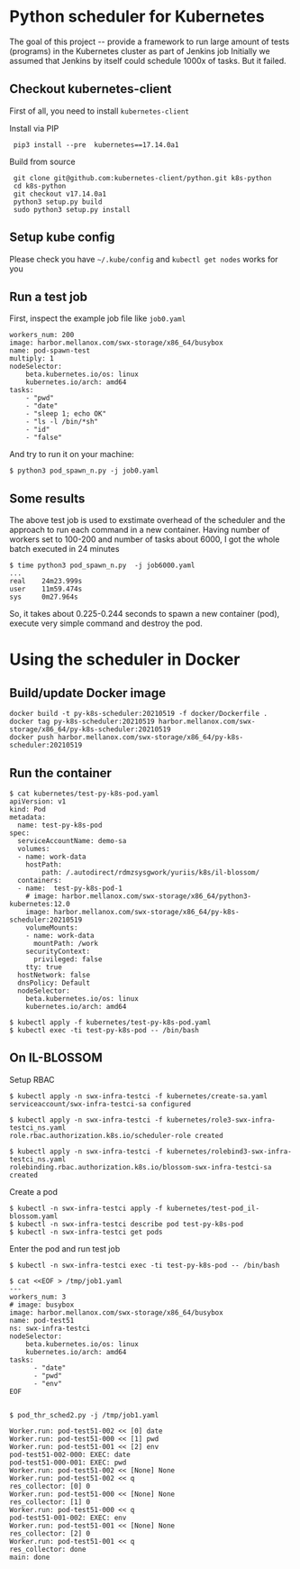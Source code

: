 # Python scheduler for Kubernetes

The goal of this project -- provide a framework to run large amount of tests (programs) 
in the Kubernetes cluster as part of Jenkins job
Initially we assumed that Jenkins by itself could schedule 1000x of tasks. But it failed.


## Checkout kubernetes-client

First of all, you need to install `kubernetes-client`

Install via PIP

     pip3 install --pre  kubernetes==17.14.0a1
 
Build from source

     git clone git@github.com:kubernetes-client/python.git k8s-python
     cd k8s-python
     git checkout v17.14.0a1
     python3 setup.py build
     sudo python3 setup.py install

## Setup kube config

Please check you have `~/.kube/config` and `kubectl get nodes` works for you

## Run a test job

First, inspect the example job  file like `job0.yaml`

    workers_num: 200
    image: harbor.mellanox.com/swx-storage/x86_64/busybox
    name: pod-spawn-test
    multiply: 1
    nodeSelector:
        beta.kubernetes.io/os: linux
        kubernetes.io/arch: amd64
    tasks:
        - "pwd"
        - "date"
        - "sleep 1; echo OK"
        - "ls -l /bin/*sh"
        - "id"
        - "false"


And try to run it on your machine:

    $ python3 pod_spawn_n.py -j job0.yaml


## Some results

The above test job is used to exstimate overhead of the scheduler and the approach to run each command in a new container.
Having  number of workers set to 100-200 and number of tasks about 6000, I got the whole batch executed in 24 minutes


    $ time python3 pod_spawn_n.py  -j job6000.yaml
    ...
    real    24m23.999s
    user    11m59.474s
    sys     0m27.964s

So, it takes about 0.225-0.244 seconds to spawn a new container (pod), execute very simple command and destroy the pod.


# Using the scheduler in Docker 
## Build/update Docker image

    docker build -t py-k8s-scheduler:20210519 -f docker/Dockerfile .
    docker tag py-k8s-scheduler:20210519 harbor.mellanox.com/swx-storage/x86_64/py-k8s-scheduler:20210519
    docker push harbor.mellanox.com/swx-storage/x86_64/py-k8s-scheduler:20210519

## Run the container

	$ cat kubernetes/test-py-k8s-pod.yaml
	apiVersion: v1
	kind: Pod
	metadata:
	  name: test-py-k8s-pod
	spec:
	  serviceAccountName: demo-sa
	  volumes:
	  - name: work-data
		hostPath:
			path: /.autodirect/rdmzsysgwork/yuriis/k8s/il-blossom/
	  containers:
	  - name:  test-py-k8s-pod-1
		# image: harbor.mellanox.com/swx-storage/x86_64/python3-kubernetes:12.0
		image: harbor.mellanox.com/swx-storage/x86_64/py-k8s-scheduler:20210519
		volumeMounts:
		- name: work-data
		  mountPath: /work
		securityContext:
		  privileged: false
		tty: true
	  hostNetwork: false
	  dnsPolicy: Default
	  nodeSelector:
		beta.kubernetes.io/os: linux
		kubernetes.io/arch: amd64

    $ kubectl apply -f kubernetes/test-py-k8s-pod.yaml
    $ kubectl exec -ti test-py-k8s-pod -- /bin/bash

## On IL-BLOSSOM

Setup RBAC

    $ kubectl apply -n swx-infra-testci -f kubernetes/create-sa.yaml
    serviceaccount/swx-infra-testci-sa configured

    $ kubectl apply -n swx-infra-testci -f kubernetes/role3-swx-infra-testci_ns.yaml
    role.rbac.authorization.k8s.io/scheduler-role created

    $ kubectl apply -n swx-infra-testci -f kubernetes/rolebind3-swx-infra-testci_ns.yaml
    rolebinding.rbac.authorization.k8s.io/blossom-swx-infra-testci-sa created

Create a pod

    $ kubectl -n swx-infra-testci apply -f kubernetes/test-pod_il-blossom.yaml
    $ kubectl -n swx-infra-testci describe pod test-py-k8s-pod
    $ kubectl -n swx-infra-testci get pods

Enter the pod and run test job

    $ kubectl -n swx-infra-testci exec -ti test-py-k8s-pod -- /bin/bash

    $ cat <<EOF > /tmp/job1.yaml
    ---
    workers_num: 3
    # image: busybox
    image: harbor.mellanox.com/swx-storage/x86_64/busybox
    name: pod-test51
    ns: swx-infra-testci
    nodeSelector:
        beta.kubernetes.io/os: linux
        kubernetes.io/arch: amd64
    tasks:
          - "date"
          - "pwd"
          - "env"
    EOF


    $ pod_thr_sched2.py -j /tmp/job1.yaml

    Worker.run: pod-test51-002 << [0] date
    Worker.run: pod-test51-000 << [1] pwd
    Worker.run: pod-test51-001 << [2] env
    pod-test51-002-000: EXEC: date
    pod-test51-000-001: EXEC: pwd
    Worker.run: pod-test51-002 << [None] None
    Worker.run: pod-test51-002 << q
    res_collector: [0] 0
    Worker.run: pod-test51-000 << [None] None
    res_collector: [1] 0
    Worker.run: pod-test51-000 << q
    pod-test51-001-002: EXEC: env
    Worker.run: pod-test51-001 << [None] None
    res_collector: [2] 0
    Worker.run: pod-test51-001 << q
    res_collector: done
    main: done
